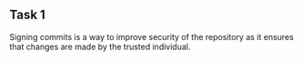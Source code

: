 ## Task 1

Signing commits is a way to improve security of the repository as it ensures that changes are made by the trusted individual.

